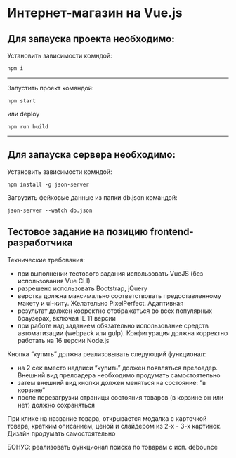 # Интернет-магазин на Vue.js
## Для запауска проекта необходимо:
Установить зависимости комндой:
```
npm i
```
---
Запустить проект командой:
```
npm start 
```
или deploy
```
npm run build
```
---
## Для запауска сервера необходимо:
Установить зависимости комндой:
```
npm install -g json-server
```
Загрузить фейковые данные из папки db.json командой:
```
json-server --watch db.json
```
## Тестовое задание на позицию frontend-разработчика
Технические требования:
- при выполнении тестового задания использовать VueJS (без использования Vue CLI)
- разрешено использовать Bootstrap, jQuery
- верстка должна максимально соответствовать предоставленному макету и ui-киту. Желательно PixelPerfect. Адаптивная
- результат должен корректно отображаться во всех популярных браузерах, включая IE 11 версии
- при работе над заданием обязательно использование средств автоматизации (webpack или gulp). Конфигурация должна корректно работать на 16 версии Node.js


Кнопка “купить” должна реализовывать следующий функционал:
- на 2 сек вместо надписи “купить” должен появляться прелоадер. Внешний вид прелоадера необходимо продумать самостоятельно
- затем внешний вид кнопки должен меняться на состояние: “в корзине”
- после перезагрузки страницы состояния товаров (в корзине он или нет) должно сохраняться

При клике на название товара, открывается модалка с карточкой товара, кратким описанием, ценой и слайдером из 2-х - 3-х картинок. Дизайн продумать самостоятельно

БОНУС: реализовать функционал поиска по товарам с исп. debounce
